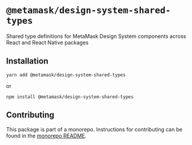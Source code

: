 # `@metamask/design-system-shared-types`

Shared type definitions for MetaMask Design System components across React and React Native packages

## Installation

`yarn add @metamask/design-system-shared-types`

or

`npm install @metamask/design-system-shared-types`

## Contributing

This package is part of a monorepo. Instructions for contributing can be found in the [monorepo README](https://github.com/MetaMask/metamask-design-system#readme).